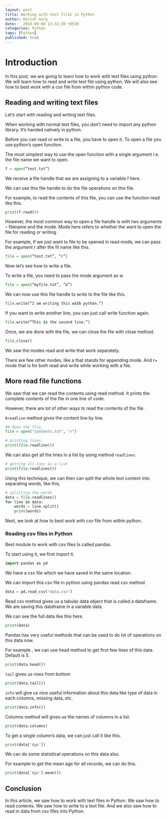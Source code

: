 ```yaml
---
layout: post
title: Working with text files in Python
author: Harish Garg
date:   2018-09-08 13:32:30 +0530
categories: Python
tags: [Python]
published: true
---
```

# Introduction

In this post, we are going to learn how to work with text files using python. We will learn how to read and write text file using python. We will also see how to best work with a csv
file from within python code.

## Reading and writing text files

Let’s start with reading and writing text files.

When working with normal text files, you don’t need to import any python
library. It’s handed natively in python.

Before you can read or write to a file, you have to open it. To open a
file you use python’s open function.

The most simplest way to use the open function with a single argument
i.e. the file name we want to open.

```python
f = open(“test.txt”)
```

We receive a file handle that we are assigning to a variable f here.

We can use this file handle to do the file operations on this file.

For example, to read the contents of this file, you can use the function
read like this.

```python
print(f.read())
```

However, the most common way to open a file handle is with two
arguments – filename and the mode. Mode here refers to whether the want
to open the file for reading or writing.

For example, if we just want to file to be opened in read mode, we can
pass the argument r after the fil name like this.

```python
file = open(“test.txt”, “r”)
```

Now let’s see how to write a file.

To write a file, you need to pass the mode argument as w

```python
file = open(“myfile.txt”, “w”)
```

We can now use this file handle to write to the file like this.

```python
file.write(“I am writing this with python.”)
```

If you want to write another line, you can just call write function
again.

```python
file.write(“This is the second line.”)
```

Once, we are done with the file, we can close the file with close
method.

```python
file.close()
```

We saw the modes read and write that work separately.

There are few other modes, like a that stands for appending mode. And r+
mode that is for both read and write while working with a file.

## More read file functions

We saw that we can read the contents using read method. It prints the
complete contents of the file in one line of code.

However, there are lot of other ways to read the contents of the file.

`Rreadline` method gives the content line by line.

```python
## Open the file.
file = open("contents.txt", "r")

# printing lines.
print(file.readline())
```

We can also get all the lines in a list by using method `readlines`.

```python
# getting all lnes as a list
print(file.readlines())
```

Using this technique, we can then can split the whole text content into
separating words, like this,

```python
# splitting the words
data = file.readlines()
for line in data:
    words = line.split()
    print(words)
```

Next, we look at how to best work with csv file from within python.

### Reading csv files in Python

Best module to work with csv files Is called pandas.

To start using it, we first import it.

```python
import pandas as pd
```

We have a csv file which we have saved in the same location.

We can import this csv file in python using pandas read csv method

```python
data = pd.read_csv("data.csv")
```

Read csv method gives us a tabular data object that is called a
dataframe. We are saving this dataframe in a variable data.

We can see the full data like this here.

```python
print(data)
```

Pandas has very useful methods that can be used to do lot of operations
on this data now.

For example , we can use head method to get first few lines of this
data. Default is 5.

```python
print(data.head())
```

`tail` gives us rows from bottom

```python
print(data.tail())
```

`info` will give us nice useful information about this data like type of
data in each columns, missing data, etc.

```python
print(data.info())
```

Columns method will gives us the names of columns in a list.

```python
print(data.columns)
```

To get a single column’s data, we can just call it like this.

```python
print(data['Age'])
```

We can do some statistical operations on this data also.

For example to get the mean age for all records, we can do this.

```python
print(data['Age'].mean())
```

## Conclusion

In this article, we saw how to work with text files in Python. We saw how to read contents. We saw how to write to a text file. And we also saw how to read in data from csv files into Python.